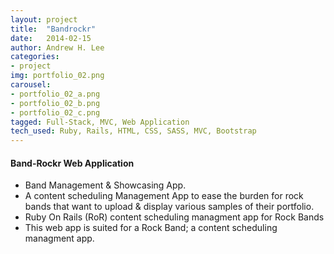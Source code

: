 ```yaml
---
layout: project
title:  "Bandrockr"
date:   2014-02-15
author: Andrew H. Lee
categories:
- project
img: portfolio_02.png
carousel:
- portfolio_02_a.png
- portfolio_02_b.png
- portfolio_02_c.png
tagged: Full-Stack, MVC, Web Application
tech_used: Ruby, Rails, HTML, CSS, SASS, MVC, Bootstrap
---
```


#### Band-Rockr Web Application

* Band Management & Showcasing App.
* A content scheduling Management App to ease the burden for rock bands that want to upload & display various samples of their portfolio.
* Ruby On Rails (RoR) content scheduling managment app for Rock Bands
* This web app is suited for a Rock Band; a content scheduling managment app.

<br >

<div class="row">
  <div class="centered">
    <a href="https://github.com/andrew-h-lee/bandrockr">
      <span class="hb hb-sm spin hb-github-inv"><i class="fa fa-github"></i></span></a>
    <a href="https://www.behance.net/gallery/38209549/Bandrockr">
      <span class="hb hb-sm spin hb-behance-inv"><i class="fa fa-behance"></i></span></a>
  </div>
</div>
